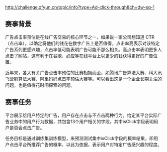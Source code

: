 http://challenge.xfyun.cn/topic/info?type=Ad-click-through&ch=dw-sq-1

## 赛事背景
广告点击率预估是在线广告交易的核心环节之一，如果说一家公司想知道 CTR（点击率），以确定将他们的钱花在数字广告上是否值得。点击率高表示对该特定广告系列更感兴趣，点击率低可能表明广告可能不那么相关。高点击率表明更多人点击了网站，这有利于在谷歌、必应等在线平台上以更少的钱获得更好的广告位置。

近年来，各大有关广告点击率预估的比赛相拥而至，如腾讯广告算法大赛、科大讯飞营销算法大赛、阿里妈妈点击率预估大赛等。可以看出这是一个企业长期关注的问题，也是值得花时间探索的问题。

## 赛事任务
平台展示给用户特定的广告，用户存在点击与不点击两种行为。给定某平台实际广告业务中的用户行为数据，共包含13个用户相关的字段，其中isClick字段表明用户是否会点击广告。

任务目标是通过训练集训练模型，来预测测试集中isClick字段的概率结果，即用户点击平台所推荐广告的概率，以此为依据，表示用户对特定广告感兴趣的程度。

